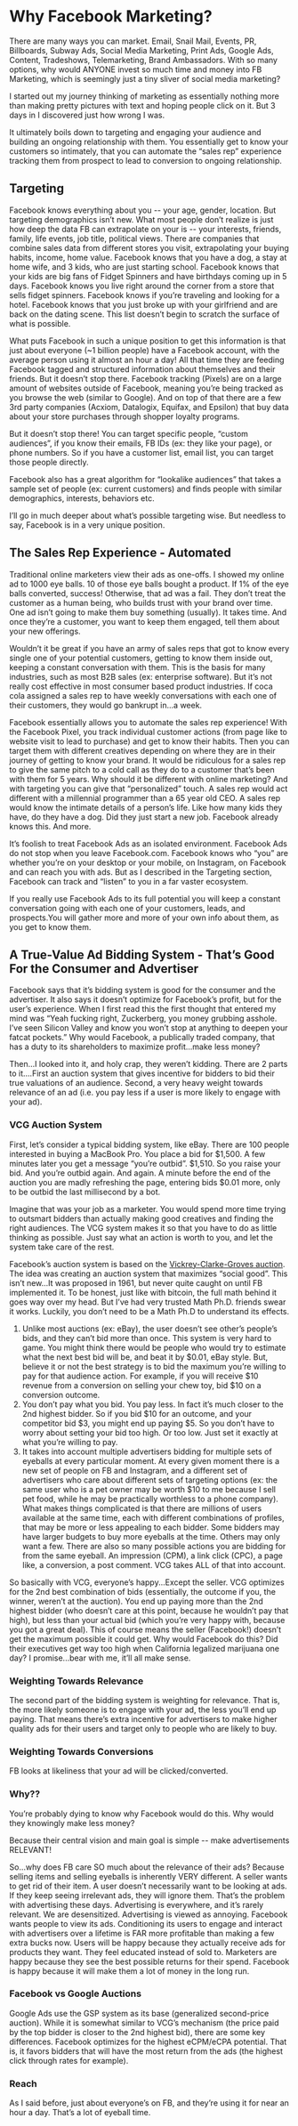 # Why Facebook Marketing?

There are many ways you can market. Email, Snail Mail, Events, PR, Billboards, Subway Ads, Social Media Marketing, Print Ads, Google Ads, Content, Tradeshows, Telemarketing, Brand Ambassadors. With so many options, why would ANYONE invest so much time and money into FB Marketing, which is seemingly just a tiny sliver of social media marketing?

I started out my journey thinking of marketing as essentially nothing more than making pretty pictures with text and hoping people click on it. But 3 days in I discovered just how wrong I was.

It ultimately boils down to targeting and engaging your audience and building an ongoing relationship with them. You essentially get to know your customers so intimately, that you can automate the “sales rep” experience tracking them from prospect to lead to conversion to ongoing relationship.

## Targeting

Facebook knows everything about you -- your age, gender, location. But targeting demographics isn’t new. What most people don’t realize is just how deep the data FB can extrapolate on your is -- your interests, friends, family, life events, job title, political views. There are companies that combine sales data from different stores you visit, extrapolating your buying habits, income, home value. Facebook knows that you have a dog, a stay at home wife, and 3 kids, who are just starting school. Facebook knows that your kids are big fans of Fidget Spinners and have birthdays coming up in 5 days. Facebook knows you live right around the corner from a store that sells fidget spinners. Facebook knows if you’re traveling and looking for a hotel. Facebook knows that you just broke up with your girlfriend and are back on the dating scene. This list doesn’t begin to scratch the surface of what is possible.  


What puts Facebook in such a unique position to get this information is that just about everyone \(~1 billion people\) have a Facebook account, with the average person using it almost an hour a day! All that time they are feeding Facebook tagged and structured information about themselves and their friends. But it doesn’t stop there. Facebook tracking \(Pixels\) are on a large amount of websites outside of Facebook, meaning you’re being tracked as you browse the web \(similar to Google\). And on top of that there are a few 3rd party companies \(Acxiom, Datalogix, Equifax, and Epsilon\) that buy data about your store purchases through shopper loyalty programs.  


But it doesn’t stop there! You can target specific people, “custom audiences”, if you know their emails, FB IDs \(ex: they like your page\), or phone numbers. So if you have a customer list, email list, you can target those people directly.  


Facebook also has a great algorithm for “lookalike audiences” that takes a sample set of people \(ex: current customers\) and finds people with similar demographics, interests, behaviors etc.  


I’ll go in much deeper about what’s possible targeting wise. But needless to say, Facebook is in a very unique position.

## The Sales Rep Experience - Automated

Traditional online marketers view their ads as one-offs. I showed my online ad to 1000 eye balls. 10 of those eye balls bought a product. If 1% of the eye balls converted, success! Otherwise, that ad was a fail. They don’t treat the customer as a human being, who builds trust with your brand over time. One ad isn’t going to make them buy something \(usually\). It takes time. And once they’re a customer, you want to keep them engaged, tell them about your new offerings.  


Wouldn’t it be great if you have an army of sales reps that got to know every single one of your potential customers, getting to know them inside out, keeping a constant conversation with them. This is the basis for many industries, such as most B2B sales \(ex: enterprise software\). But it’s not really cost effective in most consumer based product industries. If coca cola assigned a sales rep to have weekly conversations with each one of their customers, they would go bankrupt in...a week.  


Facebook essentially allows you to automate the sales rep experience! With the Facebook Pixel, you track individual customer actions \(from page like to website visit to lead to purchase\) and get to know their habits. Then you can target them with different creatives depending on where they are in their journey of getting to know your brand. It would be ridiculous for a sales rep to give the same pitch to a cold call as they do to a customer that’s been with them for 5 years. Why should it be different with online marketing? And with targeting you can give that “personalized” touch. A sales rep would act different with a millennial programmer than a 65 year old CEO. A sales rep would know the intimate details of a person’s life. Like how many kids they have, do they have a dog. Did they just start a new job. Facebook already knows this. And more.  


It’s foolish to treat Facebook Ads as an isolated environment. Facebook Ads do not stop when you leave Facebook.com. Facebook knows who “you” are whether you’re on your desktop or your mobile, on Instagram, on Facebook and can reach you with ads. But as I described in the Targeting section, Facebook can track and “listen” to you in a far vaster ecosystem.  


If you really use Facebook Ads to its full potential you will keep a constant conversation going with each one of your customers, leads, and prospects.You will gather more and more of your own info about them, as you get to know them.

## A True-Value Ad Bidding System - That’s Good For the Consumer and Advertiser

Facebook says that it’s bidding system is good for the consumer and the advertiser. It also says it doesn’t optimize for Facebook’s profit, but for the user’s experience. When I first read this the first thought that entered my mind was “Yeah fucking right, Zuckerberg, you money grubbing asshole. I’ve seen Silicon Valley and know you won’t stop at anything to deepen your fatcat pockets.” Why would Facebook, a publically traded company, that has a duty to its shareholders to maximize profit...make less money?  


Then...I looked into it, and holy crap, they weren’t kidding. There are 2 parts to it….First an auction system that gives incentive for bidders to bid their true valuations of an audience. Second, a very heavy weight towards relevance of an ad \(i.e. you pay less if a user is more likely to engage with your ad\).

### VCG Auction System

First, let’s consider a typical bidding system, like eBay. There are 100 people interested in buying a MacBook Pro. You place a bid for $1,500. A few minutes later you get a message “you’re outbid”. $1,510. So you raise your bid. And you’re outbid again. And again. A minute before the end of the auction you are madly refreshing the page, entering bids $0.01 more, only to be outbid the last millisecond by a bot.  


Imagine that was your job as a marketer. You would spend more time trying to outsmart bidders than actually making good creatives and finding the right audiences. The VCG system makes it so that you have to do as little thinking as possible. Just say what an action is worth to you, and let the system take care of the rest.  


Facebook’s auction system is based on the [Vickrey-Clarke-Groves auction](https://en.wikipedia.org/wiki/Vickrey%E2%80%93Clarke%E2%80%93Groves_auction). The idea was creating an auction system that maximizes “social good”. This isn’t new...It was proposed in 1961, but never quite caught on until FB implemented it. To be honest, just like with bitcoin, the full math behind it goes way over my head. But I’ve had very trusted Math Ph.D. friends swear it works. Luckily, you don’t need to be a Math Ph.D to understand its effects.  


1. Unlike most auctions \(ex: eBay\), the user doesn’t see other’s people’s bids, and they can’t bid more than once. This system is very hard to game. You might think there would be people who would try to estimate what the next best bid will be, and beat it by $0.01, eBay style. But, believe it or not the best strategy is to bid the maximum you’re willing to pay for that audience action. For example, if you will receive $10 revenue from a conversion on selling your chew toy, bid $10 on a conversion outcome.
2. You don’t pay what you bid. You pay less. In fact it’s much closer to the 2nd highest bidder. So if you bid $10 for an outcome, and your competitor bid $3, you might end up paying $5. So you don’t have to worry about setting your bid too high. Or too low. Just set it exactly at what you’re willing to pay.
3. It takes into account multiple advertisers bidding for multiple sets of eyeballs at every particular moment. At every given moment there is a new set of people on FB and Instagram, and a different set of advertisers who care about different sets of targeting options \(ex: the same user who is a pet owner may be worth $10 to me because I sell pet food, while he may be practically worthless to a phone company\). What makes things complicated is that there are millions of users available at the same time, each with different combinations of profiles, that may be more or less appealing to each bidder. Some bidders may have larger budgets to buy more eyeballs at the time. Others may only want a few. There are also so many possible actions you are bidding for from the same eyeball. An impression \(CPM\), a link click \(CPC\), a page like, a conversion, a post comment. VCG takes ALL of that into account.

So basically with VCG, everyone’s happy...Except the seller. VCG optimizes for the 2nd best combination of bids \(essentially, the outcome if you, the winner, weren’t at the auction\). You end up paying more than the 2nd highest bidder \(who doesn’t care at this point, because he wouldn’t pay that high\), but less than your actual bid \(which you’re very happy with, because you got a great deal\). This of course means the seller \(Facebook!\) doesn’t get the maximum possible it could get. Why would Facebook do this? Did their executives get way too high when California legalized marijuana one day? I promise...bear with me, it’ll all make sense.

### Weighting Towards Relevance

The second part of the bidding system is weighting for relevance. That is, the more likely someone is to engage with your ad, the less you’ll end up paying. That means there’s extra incentive for advertisers to make higher quality ads for their users and target only to people who are likely to buy.  


### Weighting Towards Conversions

FB looks at likeliness that your ad will be clicked/converted.

### Why??

You’re probably dying to know why Facebook would do this. Why would they knowingly make less money?  


Because their central vision and main goal is simple -- make advertisements RELEVANT!  


So...why does FB care SO much about the relevance of their ads? Because selling items and selling eyeballs is inherently VERY different. A seller wants to get rid of their item. A user doesn’t necessarily want to be looking at ads. If they keep seeing irrelevant ads, they will ignore them. That’s the problem with advertising these days. Advertising is everywhere, and it’s rarely relevant. We are desensitized. Advertising is viewed as annoying. Facebook wants people to view its ads. Conditioning its users to engage and interact with advertisers over a lifetime is FAR more profitable than making a few extra bucks now. Users will be happy because they actually receive ads for products they want. They feel educated instead of sold to. Marketers are happy because they see the best possible returns for their spend. Facebook is happy because it will make them a lot of money in the long run.

### Facebook vs Google Auctions

Google Ads use the GSP system as its base \(generalized second-price auction\). While it is somewhat similar to VCG’s mechanism \(the price paid by the top bidder is closer to the 2nd highest bid\), there are some key differences. Facebook optimizes for the highest eCPM/eCPA potential. That is, it favors bidders that will have the most return from the ads \(the highest click through rates for example\).

### Reach

As I said before, just about everyone’s on FB, and they’re using it for near an hour a day. That’s a lot of eyeball time.

